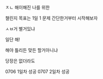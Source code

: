 ㅈㄴ 해이해진 나를 위한

챌린지
목표는 1일 1 문제
간단한거부터 시작해보자

ㅅㅂ거 별거있냐

일단 해!

해야 틀리든 맞든 할거아니냐 

당장은 없더라도 

0706 1일차 성공
0707 2일차 성공
